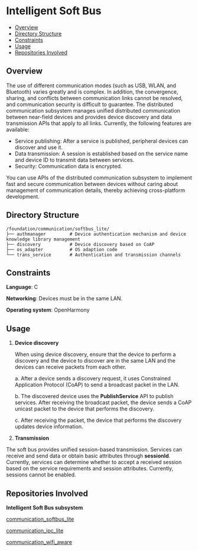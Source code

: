 # Intelligent Soft Bus<a name="EN-US_TOPIC_0000001051344287"></a>

-   [Overview](#section11660541593)
-   [Directory Structure](#section1464106163817)
-   [Constraints](#section1718733212019)
-   [Usage](#section167037358130)
-   [Repositories Involved](#section4499619123117)

## Overview<a name="section11660541593"></a>

The use of different communication modes \(such as USB, WLAN, and Bluetooth\) varies greatly and is complex. In addition, the convergence, sharing, and conflicts between communication links cannot be resolved, and communication security is difficult to guarantee. The distributed communication subsystem manages unified distributed communication between near-field devices and provides device discovery and data transmission APIs that apply to all links. Currently, the following features are available:

-   Service publishing: After a service is published, peripheral devices can discover and use it.
-   Data transmission: A session is established based on the service name and device ID to transmit data between services.
-   Security: Communication data is encrypted.

You can use APIs of the distributed communication subsystem to implement fast and secure communication between devices without caring about management of communication details, thereby achieving cross-platform development.

## Directory Structure<a name="section1464106163817"></a>

```
/foundation/communication/softbus_lite/
├── authmanager         # Device authentication mechanism and device knowledge library management
├── discovery           # Device discovery based on CoAP
├── os_adapter          # OS adaption code
└── trans_service       # Authentication and transmission channels
```

## Constraints<a name="section1718733212019"></a>

**Language**: C

**Networking**: Devices must be in the same LAN.

**Operating system**: OpenHarmony

## Usage<a name="section167037358130"></a>

1.  **Device discovery**

    When using device discovery, ensure that the device to perform a discovery and the device to discover are in the same LAN and the devices can receive packets from each other.

    a. After a device sends a discovery request, it uses Constrained Application Protocol \(CoAP\) to send a broadcast packet in the LAN.

    b. The discovered device uses the  **PublishService**  API to publish services. After receiving the broadcast packet, the device sends a CoAP unicast packet to the device that performs the discovery.

    c. After receiving the packet, the device that performs the discovery updates device information.

2.  **Transmission**

The soft bus provides unified session-based transmission. Services can receive and send data or obtain basic attributes through  **sessionId**. Currently, services can determine whether to accept a received session based on the service requirements and session attributes. Currently, sessions cannot be enabled.

## Repositories Involved<a name="section4499619123117"></a>

**Intelligent Soft Bus subsystem**

[communication\_softbus\_lite](https://gitee.com/openharmony/communication_softbus_lite/blob/master/README.md)

[communication\_ipc\_lite](https://gitee.com/openharmony/communication_ipc_lite/blob/master/README.md)

[communication\_wifi\_aware](https://gitee.com/openharmony/communication_wifi_aware/blob/master/README.md)

